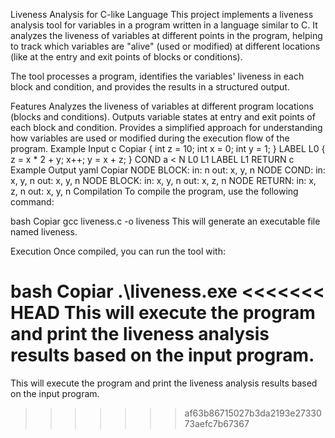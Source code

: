 Liveness Analysis for C-like Language
This project implements a liveness analysis tool for variables in a program written in a language similar to C. It analyzes the liveness of variables at different points in the program, helping to track which variables are "alive" (used or modified) at different locations (like at the entry and exit points of blocks or conditions).

The tool processes a program, identifies the variables' liveness in each block and condition, and provides the results in a structured output.

Features
Analyzes the liveness of variables at different program locations (blocks and conditions).
Outputs variable states at entry and exit points of each block and condition.
Provides a simplified approach for understanding how variables are used or modified during the execution flow of the program.
Example Input
c
Copiar
{
 int z = 10;
 int x = 0;
 int y = 1;
}
LABEL L0
{
 z = x * 2 + y;
 x++;
 y = x + z;
}
COND a < N L0 L1
LABEL L1
RETURN c
Example Output
yaml
Copiar
NODE BLOCK:
in: n
out: x, y, n
NODE COND:
in: x, y, n
out: x, y, n
NODE BLOCK:
in: x, y, n
out: x, z, n
NODE RETURN:
in: x, z, n
out: x, y, n
Compilation
To compile the program, use the following command:

bash
Copiar
gcc liveness.c -o liveness
This will generate an executable file named liveness.

Execution
Once compiled, you can run the tool with:

bash
Copiar
.\liveness.exe
<<<<<<< HEAD
This will execute the program and print the liveness analysis results based on the input program.
=======
This will execute the program and print the liveness analysis results based on the input program.
>>>>>>> af63b86715027b3da2193e2733073aefc7b67367
